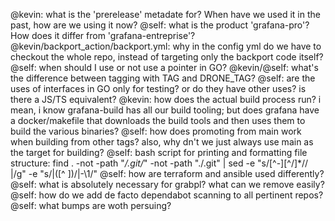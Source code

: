 @kevin: what is the 'prerelease' metadate for? When have we used it in the past, how are we using it now?
@self: what is the product 'grafana-pro'? How does it differ from 'grafana-entreprise'?
@kevin/backport_action/backport.yml: why in the config yml do we have to checkout the whole repo, instead of targeting only the backport code itself?
@self: when should I use or not use a pointer in GO?
@kevin/@self: what's the difference between tagging with TAG and DRONE_TAG?
@self: are the uses of interfaces in GO only for testing? or do they have other uses? is there a JS/TS equivalent?
@kevin: how does the actual build process run? i mean, i know grafana-build has all our build tooling; but does grafana have a docker/makefile that downloads the build tools and then uses them to build the various binaries?
@self: how does promoting from main work when building from other tags? also, why dn't we just always use main as the target for building?
@self: bash script for printing and formatting file structure: find . -not -path "*/.git/*" -not -path "./.git" | sed -e "s/[^-][^\/]*\// |/g" -e "s/|\([^ ]\)/|-\1/"
@self: how are terraform and ansible used differently?
@self: what is absolutely necessary for grabpl? what can we remove easily?
@self: how do we add de facto dependabot scanning to all pertinent repos?
@self: what bumps are woth persuing?
